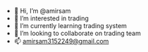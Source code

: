 - 👋 Hi, I’m @amirsam
- 👀 I’m interested in trading
- 🌱 I’m currently learning trading system
- 💞️ I’m looking to collaborate on trading team
- 📫 amirsam3152249@gmail.com

